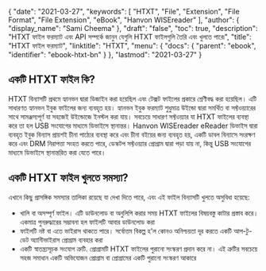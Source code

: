 {
  "date": "2021-03-27",
  "keywords": [
    "HTXT",
    "File",
    "Extension",
    "File Format",
    "File Extension",
    "eBook",
    "Hanvon WISEreader"
  ],
  "author": {
    "display_name": "Sami Cheema"
  },
  "draft": "false",
  "toc": true,
  "description": "HTXT ফাইল ফরম্যাট এবং API সম্পর্কে জানুন যেগুলি HTXT ফাইলগুলি তৈরি এবং খুলতে পারে৷",
  "title": "HTXT ফাইল ফরম্যাট",
  "linktitle": "HTXT",
  "menu": {
    "docs": {
      "parent": "ebook",
      "identifier": "ebook-htxt-bn"
    }
  },
  "lastmod": "2021-03-27"
}

## একটি HTXT ফাইল কি? ##

HTXT বিন্যাসটি প্রথমে হ্যানভন দ্বারা ডিজাইন করা হয়েছিল এবং টেক্সট ফাইলের প্রকারে শ্রেণীবদ্ধ করা হয়েছিল। এটি সাধারণত হ্যানভন ইবুক ফাইলের জন্য ব্যবহৃত হয়। হ্যানভন ইবুক ফরম্যাট শুধুমাত্র উইন্ডো দ্বারা সমর্থিত বা সফ্টওয়্যারের সাথে সামঞ্জস্যপূর্ণ যা সহজেই উইন্ডোজে ইনস্টল করা যায়। সবচেয়ে সাধারণ সফ্টওয়্যার যা HTXT ফাইলের ব্যবস্থা করে তা হল USB সংযোগের মাধ্যমে ডিভাইসে স্থানান্তর। Hanvon WISEreader eReader ডিভাইস দ্বারা ব্যবহৃত ইবুক বিন্যাস প্রায়শই চীনা পাঠ্যের ব্যবস্থা করে এবং চীনা বইয়ের জন্য ব্যবহৃত হয়, একটি ডাবল বিন্যাসে সংরক্ষণ করে এবং DRM নিরাপত্তা সংহত করতে পারে, ডেস্কটপ সফ্টওয়্যার প্রোগ্রাম দ্বারা পড়া যায় না, কিন্তু USB সংযোগের মাধ্যমে ডিভাইসে স্থানান্তরিত করা যেতে পারে।


## একটি HTXT ফাইল খুলতে সমস্যা? ##

এখানে কিছু প্রাসঙ্গিক সমস্যার তালিকা রয়েছে যা দেখা দিতে পারে, এবং এই ফাইল বিন্যাসটি খুলতে অসুবিধা হয়েছে:

* খালি বা অসম্পূর্ণ ফাইল। এটি ডাউনলোড বা অনুলিপি করার সময় HTXT ফাইলের বিষয়বস্তু কাটার প্রস্তাব করে। একমাত্র পুনরুদ্ধারের সম্ভাবনা হল ফাইলটি আবার ডাউনলোড করা
* ফাইলটি নষ্ট বা এতে ভাইরাস থাকতে পারে। সর্বোত্তম বিকল্প হ'ল কোনও অনিশ্চয়তা দূর করতে একটি আপ-টু-ডেট অ্যান্টিভাইরাস প্রোগ্রাম ব্যবহার করা
* একটি স্বাতন্ত্র্যসূচক সংযোগ ত্রুটি. প্রোগ্রামটি HTXT ফাইলের পুরানো সংস্করণ প্রদান করে না। এই ত্রুটির সবচেয়ে সহজ সমাধান একটি অভিযোজন প্রোগ্রাম বা প্রোগ্রামের একটি পুরানো সংস্করণ আকারে


